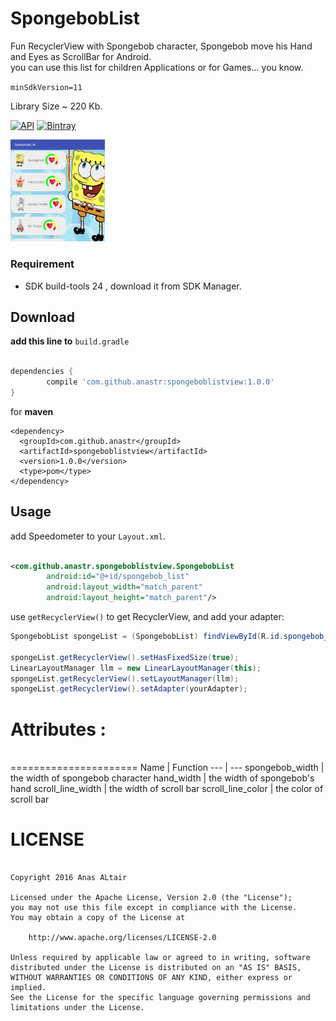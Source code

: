 # SpongebobList
Fun RecyclerView with Spongebob character, Spongebob move his Hand and Eyes as ScrollBar for Android.<br>
you can use this list for children Applications or for Games... you know.

`minSdkVersion=11`

Library Size ~ 220 Kb.

[![API](https://img.shields.io/badge/API-+11-red.svg?style=flat)](#)
[![Bintray](https://img.shields.io/bintray/v/anastr/maven/SpeedView.svg)](https://bintray.com/anastr/maven/SpongebobList)

<img src="/images/spongebob_list.gif" width="30%" />

### Requirement
* SDK build-tools 24 , download it from SDK Manager.

## Download

**add this line to** `build.gradle`

```gradle

dependencies {
	    compile 'com.github.anastr:spongeboblistview:1.0.0'
}

```

for **maven**

```maven
<dependency>
  <groupId>com.github.anastr</groupId>
  <artifactId>spongeboblistview</artifactId>
  <version>1.0.0</version>
  <type>pom</type>
</dependency>
```

## Usage
add Speedometer to your `Layout.xml`.<br>
```xml

<com.github.anastr.spongeboblistview.SpongebobList
        android:id="@+id/spongebob_list"
        android:layout_width="match_parent"
        android:layout_height="match_parent"/>

```

use `getRecyclerView()` to get RecyclerView, and add your adapter:
```java
SpongebobList spongeList = (SpongebobList) findViewById(R.id.spongebob_list);

spongeList.getRecyclerView().setHasFixedSize(true);
LinearLayoutManager llm = new LinearLayoutManager(this);
spongeList.getRecyclerView().setLayoutManager(llm);
spongeList.getRecyclerView().setAdapter(yourAdapter);
```

# Attributes :
<br>
======================
Name | Function
--- | ---
spongebob_width | the width of spongebob character
hand_width | the width of spongebob's hand
scroll_line_width | the width of scroll bar
scroll_line_color | the color of scroll bar

# LICENSE
```

Copyright 2016 Anas ALtair

Licensed under the Apache License, Version 2.0 (the "License");
you may not use this file except in compliance with the License.
You may obtain a copy of the License at

    http://www.apache.org/licenses/LICENSE-2.0

Unless required by applicable law or agreed to in writing, software
distributed under the License is distributed on an "AS IS" BASIS,
WITHOUT WARRANTIES OR CONDITIONS OF ANY KIND, either express or implied.
See the License for the specific language governing permissions and
limitations under the License.

```
